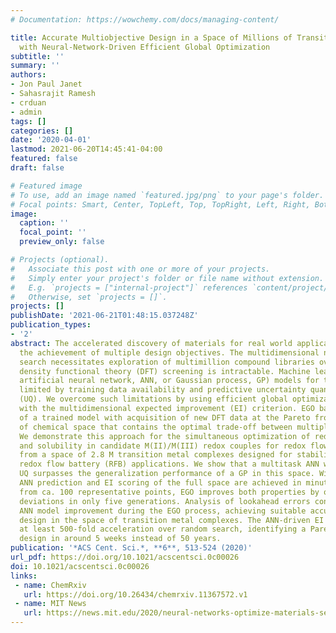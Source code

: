 ```yaml
---
# Documentation: https://wowchemy.com/docs/managing-content/

title: Accurate Multiobjective Design in a Space of Millions of Transition Metal Complexes
  with Neural-Network-Driven Efficient Global Optimization
subtitle: ''
summary: ''
authors:
- Jon Paul Janet
- Sahasrajit Ramesh
- crduan
- admin
tags: []
categories: []
date: '2020-04-01'
lastmod: 2021-06-20T14:45:41-04:00
featured: false
draft: false

# Featured image
# To use, add an image named `featured.jpg/png` to your page's folder.
# Focal points: Smart, Center, TopLeft, Top, TopRight, Left, Right, BottomLeft, Bottom, BottomRight.
image:
  caption: ''
  focal_point: ''
  preview_only: false

# Projects (optional).
#   Associate this post with one or more of your projects.
#   Simply enter your project's folder or file name without extension.
#   E.g. `projects = ["internal-project"]` references `content/project/deep-learning/index.md`.
#   Otherwise, set `projects = []`.
projects: []
publishDate: '2021-06-21T01:48:15.037248Z'
publication_types:
- '2'
abstract: The accelerated discovery of materials for real world applications requires
  the achievement of multiple design objectives. The multidimensional nature of the
  search necessitates exploration of multimillion compound libraries over which even
  density functional theory (DFT) screening is intractable. Machine learning (e.g.,
  artificial neural network, ANN, or Gaussian process, GP) models for this task are
  limited by training data availability and predictive uncertainty quantification
  (UQ). We overcome such limitations by using efficient global optimization (EGO)
  with the multidimensional expected improvement (EI) criterion. EGO balances exploitation
  of a trained model with acquisition of new DFT data at the Pareto front, the region
  of chemical space that contains the optimal trade-off between multiple design criteria.
  We demonstrate this approach for the simultaneous optimization of redox potential
  and solubility in candidate M(II)/M(III) redox couples for redox flow batteries
  from a space of 2.8 M transition metal complexes designed for stability in practical
  redox flow battery (RFB) applications. We show that a multitask ANN with latent-distance-based
  UQ surpasses the generalization performance of a GP in this space. With this approach,
  ANN prediction and EI scoring of the full space are achieved in minutes. Starting
  from ca. 100 representative points, EGO improves both properties by over 3 standard
  deviations in only five generations. Analysis of lookahead errors confirms rapid
  ANN model improvement during the EGO process, achieving suitable accuracy for predictive
  design in the space of transition metal complexes. The ANN-driven EI approach achieves
  at least 500-fold acceleration over random search, identifying a Pareto-optimal
  design in around 5 weeks instead of 50 years.
publication: '*ACS Cent. Sci.*, **6**, 513-524 (2020)'
url_pdf: https://doi.org/10.1021/acscentsci.0c00026
doi: 10.1021/acscentsci.0c00026
links:
 - name: ChemRxiv
   url: https://doi.org/10.26434/chemrxiv.11367572.v1
 - name: MIT News
   url: https://news.mit.edu/2020/neural-networks-optimize-materials-search-0326
---
```

